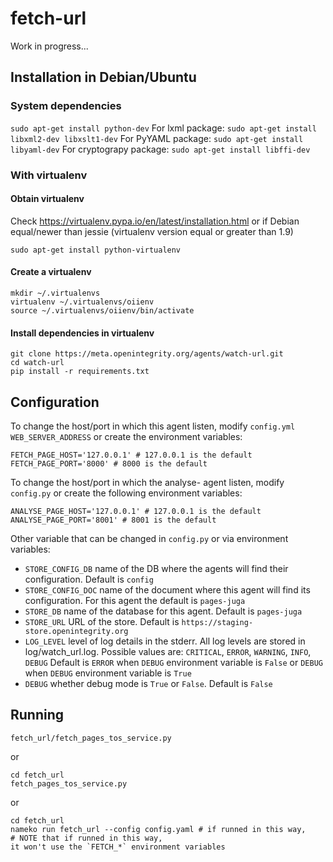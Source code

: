 # fetch-url

Work in progress...

## Installation in Debian/Ubuntu

### System dependencies

`sudo apt-get install python-dev`
For lxml package:
 `sudo apt-get install libxml2-dev libxslt1-dev`
For PyYAML package:
`sudo apt-get install libyaml-dev`
For cryptograpy package:
`sudo apt-get install libffi-dev`

### With virtualenv

#### Obtain virtualenv

Check https://virtualenv.pypa.io/en/latest/installation.html or if Debian equal/newer than jessie (virtualenv version equal or greater than 1.9)

    sudo apt-get install python-virtualenv

#### Create a virtualenv

    mkdir ~/.virtualenvs
    virtualenv ~/.virtualenvs/oiienv
    source ~/.virtualenvs/oiienv/bin/activate

#### Install dependencies in virtualenv

    git clone https://meta.openintegrity.org/agents/watch-url.git
    cd watch-url
    pip install -r requirements.txt

## Configuration

To change the host/port in which this agent listen, modify `config.yml`
`WEB_SERVER_ADDRESS` or create the environment variables:

    FETCH_PAGE_HOST='127.0.0.1' # 127.0.0.1 is the default
    FETCH_PAGE_PORT='8000' # 8000 is the default

To change the host/port in which the analyse- agent listen, modify `config.py` or
create the following environment variables:

    ANALYSE_PAGE_HOST='127.0.0.1' # 127.0.0.1 is the default
    ANALYSE_PAGE_PORT='8001' # 8001 is the default

Other variable that can be changed in `config.py` or via environment variables:
 * `STORE_CONFIG_DB` name of the DB where the agents will find their
   configuration. Default is `config`
 * `STORE_CONFIG_DOC` name of the document where this agent will find its
   configuration. For this agent the default is `pages-juga`
 * `STORE_DB` name of the database for this agent. Default is `pages-juga`
 * `STORE_URL` URL of the store. Default is 
   `https://staging-store.openintegrity.org`
 * `LOG_LEVEL` level of log details in the stderr. All log levels are stored
   in log/watch_url.log.
   Possible values are: `CRITICAL`, `ERROR`, `WARNING`, `INFO`, `DEBUG`
   Default is `ERROR` when `DEBUG` environment variable is `False` or
   `DEBUG` when `DEBUG` environment variable is `True`
 * `DEBUG` whether debug mode is `True` or `False`. Default is `False`

## Running

    fetch_url/fetch_pages_tos_service.py

or

    cd fetch_url
    fetch_pages_tos_service.py

or

    cd fetch_url
    nameko run fetch_url --config config.yaml # if runned in this way,
    # NOTE that if runned in this way,
    it won't use the `FETCH_*` environment variables
